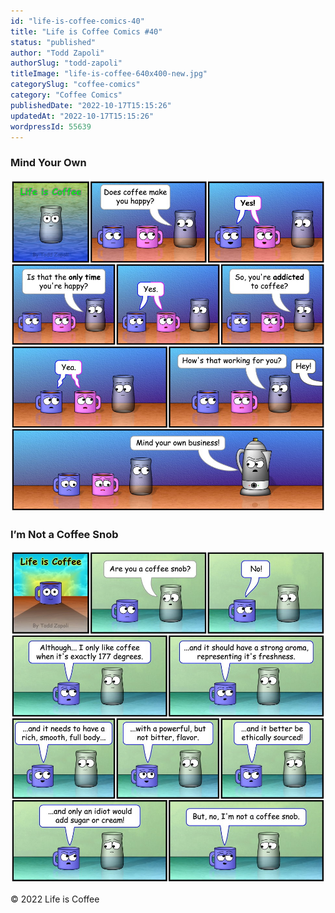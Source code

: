 ```yaml
---
id: "life-is-coffee-comics-40"
title: "Life is Coffee Comics #40"
status: "published"
author: "Todd Zapoli"
authorSlug: "todd-zapoli"
titleImage: "life-is-coffee-640x400-new.jpg"
categorySlug: "coffee-comics"
category: "Coffee Comics"
publishedDate: "2022-10-17T15:15:26"
updatedAt: "2022-10-17T15:15:26"
wordpressId: 55639
---
```


### Mind Your Own

![Mind Your Own](mind-your-own-coffee-comic.jpg)

### I’m Not a Coffee Snob

![Coffee Snob Coffee Comic](not-a-coffee-snob-coffee-comic.jpg "Coffee Snob Coffee Comic")

© 2022 Life is Coffee
